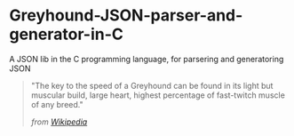 # Greyhound-JSON-parser-and-generator-in-C
A JSON lib in the C programming language,  for parsering and generatoring JSON

> "The key to the speed of a Greyhound can be found in its light but muscular build, large heart, highest percentage of fast-twitch muscle of any breed."
>
> *from* [*Wikipedia*](https://en.wikipedia.org/wiki/Greyhound)

